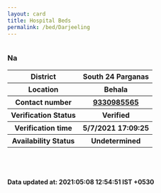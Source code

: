 ```yaml
---
layout: card
title: Hospital Beds
permalink: /bed/Darjeeling
---
```

<div class="row">
	<div class="column">
<div class="card">
<h3>Na</h3>

<div class="info"><table>
<tr><th>District</th><th>South 24 Parganas</th></tr>
<tr><th>Location</th><th>Behala</th></tr>
<tr><th>Contact number </th><th><a href="tel:9330985565">9330985565</a></th></tr>
<tr><th>Verification  Status</th><th>Verified</th></tr>
<tr><th>Verification time</th><th>5/7/2021 17:09:25</th></tr>
<tr><th>Availability Status</th><th>Undetermined</th></tr>
</table></div></div>
</div>
</div> <br><br>
<h4> Data updated at: 2021:05:08 12:54:51 IST +0530 </h4>